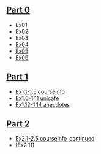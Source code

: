 ## [Part 0](https://github.com/boolYikes/fsopen/tree/main/Part00)
- Ex01
- Ex02
- Ex03
- [Ex04](https://github.com/boolYikes/fsopen/blob/main/Part00/ex04.md)
- [Ex05](https://github.com/boolYikes/fsopen/blob/main/Part00/ex05.md)
- [Ex06](https://github.com/boolYikes/fsopen/blob/main/Part00/ex06.md)
## [Part 1](https://github.com/boolYikes/fsopen/tree/main/Part01)
- [Ex1.1-1.5 courseinfo](https://github.com/boolYikes/fsopen/tree/main/Part01/courseinfo/README.md)
- [Ex1.6-1.11 unicafe](https://github.com/boolYikes/fsopen/tree/main/Part01/unicafe/README.md)
- [Ex1.12-1.14 anecdotes](https://github.com/boolYikes/fsopen/tree/main/Part01/anecdotes/README.md)
## [Part 2](https://github.com/boolYikes/fsopen/tree/main/Part02)
- [Ex2.1-2.5 courseinfo_continued](https://github.com/boolYikes/fsopen/tree/main/Part02/courseinfo_continued)
- [Ex2.11]

